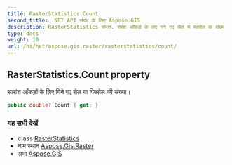 ```yaml
---
title: RasterStatistics.Count
second_title: .NET API संदर्भ के लिए Aspose.GIS
description: RasterStatistics संपत्त. सरंश आँकड़ं के लए गने गए सेल य पक्सेल क संख्य
type: docs
weight: 10
url: /hi/net/aspose.gis.raster/rasterstatistics/count/
---
```

## RasterStatistics.Count property

सारांश आँकड़ों के लिए गिने गए सेल या पिक्सेल की संख्या।

```csharp
public double? Count { get; }
```

### यह सभी देखें

* class [RasterStatistics](../)
* नाम स्थान [Aspose.Gis.Raster](../../rasterstatistics/)
* सभा [Aspose.GIS](../../../)


